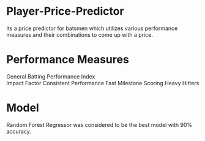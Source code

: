 # Player-Price-Predictor
Its a price predictor for batsmen which utilizes various performance measures and their combinations to come up with a price.

# Performance Measures
General Batting Performance Index </br>
Impact Factor
Consistent Performance
Fast Milestone Scoring
Heavy Hitters

# Model
Random Forest Regressor was considered to be the best model with 90% accuracy.

